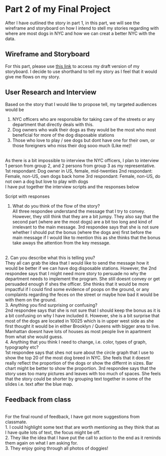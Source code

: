 # Part 2 of my Final Project
After I have outlined the story in part 1, in this part, we will see the wireframe and storyboard
on how I intend to stell my stories regarding with where are most dogs in NYC and how we can creat a better NYC with the data.

## Wireframe and Storyboard
For this part, please use [this link](https://preview.shorthand.com/jQ89PSvBdl1wMlEL) to access my draft version of my storyboard.
I decide to use shorthand to tell my story as I feel that it would give me flows on my story.

## User Research and Interview
Based on the story that I would like to propose tell, my targeted audiences would be
1. NYC officers who are responsible for taking care of the streets or any department that directly deals with this.
2. Dog owners who walk their dogs as they would be the most who most beneficial for more of the dog disposable stations
3. Those who love to play / see dogs but dont have one for their own, or those foreigners who miss their dog sooo much (Like me)!

<br/>
As there is a bit impossible to interview the NYC officers, I plan to interview 1 person from group 2, and 2 persons from group 3 as my representative.
1st respondant: Dog owner in US, female, mid-twenties
2nd respondant: Female, non-US, own dogs back home
3rd respondant: Female, non-US, do not own a dog but love to play with dogs
<br/>
I have put together the interview scripts and the responses below
<br/>

Script with responses
1. What do you think of the flow of the story?
<br/> All three respondee understand the message that I try to convey. However, they still think that they are a bit jumpy.
They also say that the second part (where are the most dogs) are a bit too long and kind of irrelevant to the main message.
3rd respondee says that she is not sure whether I should put the bonus (where the dogs are) first before the main message if I would like to mention this as she thinks that the bonus take aways the attention from the key message.

<br/>
2. Can you describe what this is telling you?
<br/> They all can grab the idea that I would like to send the message how it would be better if we can have dog disposable stations. However, the 2nd respondee says that I might need more story to persuade no why the department needs to implement the program. She still doesnt convey or get persuaded enough if shes the officer.
She thinks that it would be more impactful if I could find some evidence of poops on the ground, or any complaints regarding the feces on the street or maybe how bad it would be with them on the ground. 

<br/>
3. Anything you find surprising or confusing?
<br/> 2nd respondee says that she is not sure that I should keep the bonus as it is a bit confusing on why I have included it.
However, she is a bit surprise that most of the dogs are located in 10025 which is in upper west side as she first thought it would be in either Brooklyn / Queens with bigger area to live. Manhattan doesnt have lots of houses as most people live in apartment from what she would guess.

<br/>
4. Anything that you think I need to change, i.e. color, types of graph, typography etc?
<br/> 1st respondee says that shes not sure about the circle graph that I use to show the top 20 of the most dog breed in NYC. She feels that it doesnt really reflect the proportion of the dogs or show the differnt in sizes. Bar chart might be better to show the proportion. 3rd respondee says that the story uses too many pictures and leaves with too much of spaces. She feels that the story could be shorter by grouping text together in some of the slides i.e. text after the blue map.

## Feedback from class
<br/> For the final round of feedback, I have got more suggestions from classmate.
<br/> 1. I could highlight some text that are worth mentioning as they think that as I have quite lots of text, the focus might be off.
<br/> 2. They like the idea that I have put the call to action to the end as it reminds them again on what I am asking for.
<br/> 3. They enjoy going through all photos of doggies!
